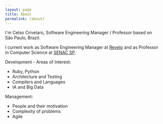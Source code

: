 ```yaml
---
layout: page
title: About
permalink: /about/
---
```


I'm Celso Crivelaro, Software Engineering Manager / Professor based on São Paulo, Brazil. 

I current work as Software Engineering Manager at [Revelo](https://www.revelo.com.br/) and as Professor in Computer Science at [SENAC SP](https://www.sp.senac.br/).

Development - Areas of Interest:
- Ruby, Python
- Architecture and Testing
- Compilers and Languages
- IA and Big Data

Management:
- People and their motivation
- Complexity of problems
- Agile
